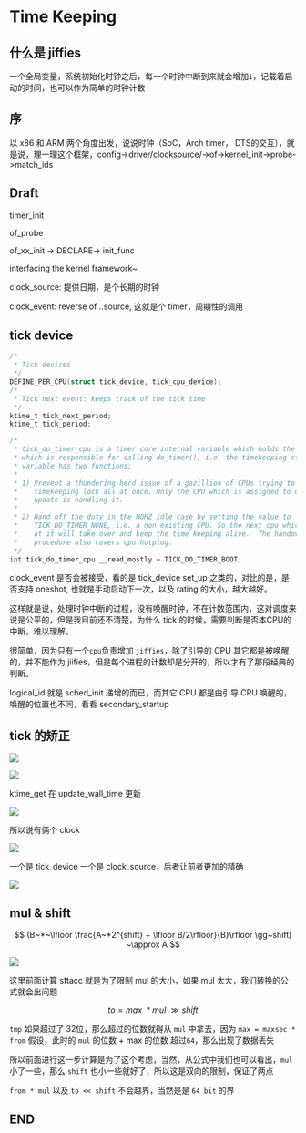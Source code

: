 # Time Keeping

## 什么是 jiffies

一个全局变量，系统初始化时钟之后，每一个时钟中断到来就会增加`1`，记载着启动的时间，也可以作为简单的时钟计数



## 序

以 x86 和 ARM 两个角度出发，说说时钟（SoC，Arch timer， DTS的交互），就是说，理一理这个框架，config-&gt;driver/clocksource/-&gt;of-&gt;kernel\_init-&gt;probe-&gt;match\_ids

## Draft

timer\_init 

of\_probe

of\_xx\_init -&gt; DECLARE-&gt; init\_func

interfacing the kernel framework~

clock\_source: 提供日期，是个长期的时钟

clock\_event:  reverse of ..source, 这就是个 timer，周期性的调用

## tick device

```c
/*
 * Tick devices
 */
DEFINE_PER_CPU(struct tick_device, tick_cpu_device);
/*
 * Tick next event: keeps track of the tick time
 */
ktime_t tick_next_period;
ktime_t tick_period;

/*
 * tick_do_timer_cpu is a timer core internal variable which holds the CPU NR
 * which is responsible for calling do_timer(), i.e. the timekeeping stuff. This
 * variable has two functions:
 *
 * 1) Prevent a thundering herd issue of a gazillion of CPUs trying to grab the
 *    timekeeping lock all at once. Only the CPU which is assigned to do the
 *    update is handling it.
 *
 * 2) Hand off the duty in the NOHZ idle case by setting the value to
 *    TICK_DO_TIMER_NONE, i.e. a non existing CPU. So the next cpu which looks
 *    at it will take over and keep the time keeping alive.  The handover
 *    procedure also covers cpu hotplug.
 */
int tick_do_timer_cpu __read_mostly = TICK_DO_TIMER_BOOT;
```

clock\_event 是否会被接受，看的是 tick\_device set\_up  之类的，对比的是，是否支持 oneshot, 也就是手动启动下一次，以及 rating 的大小，越大越好。

这样就是说，处理时钟中断的过程，没有唤醒时钟，不在计数范围内，这对调度来说是公平的，但是我目前还不清楚，为什么 tick 的时候，需要判断是否本CPU的中断，难以理解。

很简单，因为只有一个`cpu`负责增加 `jiffies`，除了引导的 CPU 其它都是被唤醒的，并不能作为 jiifies，但是每个进程的计数却是分开的，所以才有了那段经典的判断。

logical\_id 就是 sched\_init 递增的而已，而其它 CPU 都是由引导 CPU 唤醒的，唤醒的位置也不同，看看 secondary\_startup  

## tick 的矫正

![](.gitbook/assets/image%20%28128%29.png)

![](.gitbook/assets/image%20%28104%29.png)

ktime\_get 在 update\_wall\_time 更新

![](.gitbook/assets/image%20%28141%29.png)

所以说有俩个 clock

![](.gitbook/assets/image%20%28126%29.png)

一个是 tick\_device 一个是 clock\_source，后者让前者更加的精确

![](.gitbook/assets/image%20%28164%29.png)

## mul & shift

$$
(B~*~\lfloor \frac{A~*2^{shift} + \lfloor B/2\rfloor}{B}\rfloor \gg~shift) ~\approx A
$$

![](.gitbook/assets/image%20%28172%29.png)

这里前面计算 sftacc 就是为了限制 mul 的大小，如果 mul 太大，我们转换的公式就会出问题

$$
to = max ~*mul~\gg shift
$$

`tmp`  如果超过了 32位，那么超过的位数就得从 `mul` 中拿去，因为 `max = maxsec * from` 假设，此时的 `mul` 的位数 + max 的位数 超过`64`，那么出现了数据丢失

所以前面进行这一步计算是为了这个考虑，当然，从公式中我们也可以看出，`mul` 小了一些，那么 `shift` 也小一些就好了，所以这是双向的限制，保证了两点

`from * mul`  以及 `to << shift` 不会越界，当然是是 `64 bit` 的界

## END

